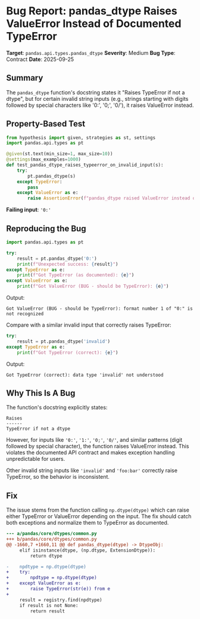 # Bug Report: pandas_dtype Raises ValueError Instead of Documented TypeError

**Target**: `pandas.api.types.pandas_dtype`
**Severity**: Medium
**Bug Type**: Contract
**Date**: 2025-09-25

## Summary

The `pandas_dtype` function's docstring states it "Raises TypeError if not a dtype", but for certain invalid string inputs (e.g., strings starting with digits followed by special characters like '0:', '0;', '0/'), it raises ValueError instead.

## Property-Based Test

```python
from hypothesis import given, strategies as st, settings
import pandas.api.types as pt

@given(st.text(min_size=1, max_size=10))
@settings(max_examples=1000)
def test_pandas_dtype_raises_typeerror_on_invalid_input(s):
    try:
        pt.pandas_dtype(s)
    except TypeError:
        pass
    except ValueError as e:
        raise AssertionError(f"pandas_dtype raised ValueError instead of documented TypeError for input {s!r}: {e}")
```

**Failing input**: `'0:'`

## Reproducing the Bug

```python
import pandas.api.types as pt

try:
    result = pt.pandas_dtype('0:')
    print(f"Unexpected success: {result}")
except TypeError as e:
    print(f"Got TypeError (as documented): {e}")
except ValueError as e:
    print(f"Got ValueError (BUG - should be TypeError): {e}")
```

Output:
```
Got ValueError (BUG - should be TypeError): format number 1 of "0:" is not recognized
```

Compare with a similar invalid input that correctly raises TypeError:
```python
try:
    result = pt.pandas_dtype('invalid')
except TypeError as e:
    print(f"Got TypeError (correct): {e}")
```

Output:
```
Got TypeError (correct): data type 'invalid' not understood
```

## Why This Is A Bug

The function's docstring explicitly states:
```
Raises
------
TypeError if not a dtype
```

However, for inputs like `'0:'`, `'1:'`, `'0;'`, `'0/'`, and similar patterns (digit followed by special character), the function raises ValueError instead. This violates the documented API contract and makes exception handling unpredictable for users.

Other invalid string inputs like `'invalid'` and `'foo:bar'` correctly raise TypeError, so the behavior is inconsistent.

## Fix

The issue stems from the function calling `np.dtype(dtype)` which can raise either TypeError or ValueError depending on the input. The fix should catch both exceptions and normalize them to TypeError as documented.

```diff
--- a/pandas/core/dtypes/common.py
+++ b/pandas/core/dtypes/common.py
@@ -1660,7 +1660,11 @@ def pandas_dtype(dtype) -> DtypeObj:
     elif isinstance(dtype, (np.dtype, ExtensionDtype)):
         return dtype

-    npdtype = np.dtype(dtype)
+    try:
+        npdtype = np.dtype(dtype)
+    except ValueError as e:
+        raise TypeError(str(e)) from e
+
     result = registry.find(npdtype)
     if result is not None:
         return result
```

